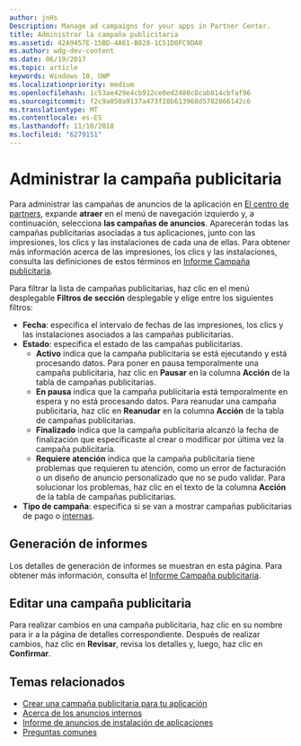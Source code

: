 ```yaml
---
author: jnHs
Description: Manage ad campaigns for your apps in Partner Center.
title: Administrar la campaña publicitaria
ms.assetid: 42A9457E-15BD-4A61-B828-1C51D0FC9DA0
ms.author: wdg-dev-content
ms.date: 06/19/2017
ms.topic: article
keywords: Windows 10, UWP
ms.localizationpriority: medium
ms.openlocfilehash: 1c53ae429e4cb912ce0ed2480c8cab814cbfaf96
ms.sourcegitcommit: f2c9a050a9137a473f28b613968d5782866142c6
ms.translationtype: MT
ms.contentlocale: es-ES
ms.lasthandoff: 11/10/2018
ms.locfileid: "6279151"
---
```

# <a name="manage-your-ad-campaign"></a>Administrar la campaña publicitaria


Para administrar las campañas de anuncios de la aplicación en [El centro de partners](https://partner.microsoft.com/dashboard), expande **atraer** en el menú de navegación izquierdo y, a continuación, selecciona **las campañas de anuncios**. Aparecerán todas las campañas publicitarias asociadas a tus aplicaciones, junto con las impresiones, los clics y las instalaciones de cada una de ellas. Para obtener más información acerca de las impresiones, los clics y las instalaciones, consulta las definiciones de estos términos en [Informe Campaña publicitaria](promote-your-app-report.md).

Para filtrar la lista de campañas publicitarias, haz clic en el menú desplegable **Filtros de sección** desplegable y elige entre los siguientes filtros:

-   **Fecha**: especifica el intervalo de fechas de las impresiones, los clics y las instalaciones asociados a las campañas publicitarias.
-   **Estado**: especifica el estado de las campañas publicitarias.
    -   **Activo** indica que la campaña publicitaria se está ejecutando y está procesando datos. Para poner en pausa temporalmente una campaña publicitaria, haz clic en **Pausar** en la columna **Acción** de la tabla de campañas publicitarias.
    -   **En pausa** indica que la campaña publicitaria está temporalmente en espera y no está procesando datos. Para reanudar una campaña publicitaria, haz clic en **Reanudar** en la columna **Acción** de la tabla de campañas publicitarias.
    -   **Finalizado** indica que la campaña publicitaria alcanzó la fecha de finalización que especificaste al crear o modificar por última vez la campaña publicitaria.
    -   **Requiere atención** indica que la campaña publicitaria tiene problemas que requieren tu atención, como un error de facturación o un diseño de anuncio personalizado que no se pudo validar. Para solucionar los problemas, haz clic en el texto de la columna **Acción** de la tabla de campañas publicitarias.
-   **Tipo de campaña**: especifica si se van a mostrar campañas publicitarias de pago o [internas](about-house-ads.md).

## <a name="reporting"></a>Generación de informes


Los detalles de generación de informes se muestran en esta página. Para obtener más información, consulta el [Informe Campaña publicitaria](promote-your-app-report.md).


## <a name="edit-an-ad-campaign"></a>Editar una campaña publicitaria

Para realizar cambios en una campaña publicitaria, haz clic en su nombre para ir a la página de detalles correspondiente. Después de realizar cambios, haz clic en **Revisar**, revisa los detalles y, luego, haz clic en **Confirmar**.


## <a name="related-topics"></a>Temas relacionados


* [Crear una campaña publicitaria para tu aplicación](create-an-ad-campaign-for-your-app.md)
* [Acerca de los anuncios internos](about-house-ads.md)
* [Informe de anuncios de instalación de aplicaciones](app-install-ads-reports.md)
* [Preguntas comunes](common-questions.md)
 

 




